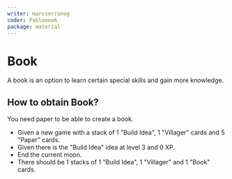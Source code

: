 ```yaml
---
writer: marcserranog
coder: Pabloooo6
package: material
---
```

# Book

A book is an option to learn certain special skills 
and gain more knowledge.

## How to obtain Book?

You need paper to be able to create a book.

 * Given a new game with a stack of 1 "Build Idea", 1 "Villager" cards and 5 "Paper" cards.
 * Given there is the "Build Idea" idea at level 3 and 0 XP.
 * End the current moon.
 * There should be 1 stacks of 1 "Build Idea", 1 "Villager" and 1 "Book" cards.
